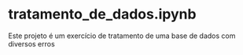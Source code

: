 # tratamento_de_dados.ipynb
 Este projeto é um exercício de tratamento de uma base de dados com diversos erros 
